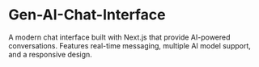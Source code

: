 # Gen-AI-Chat-Interface
A modern chat interface built with Next.js that provide AI-powered conversations. Features real-time messaging, multiple AI model support, and a responsive design.
